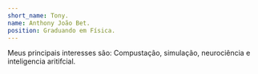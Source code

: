```yaml
---
short_name: Tony.
name: Anthony João Bet.
position: Graduando em Física.
---
```

Meus principais interesses são: Compustação, simulação, neurociência e inteligencia aritifcial.